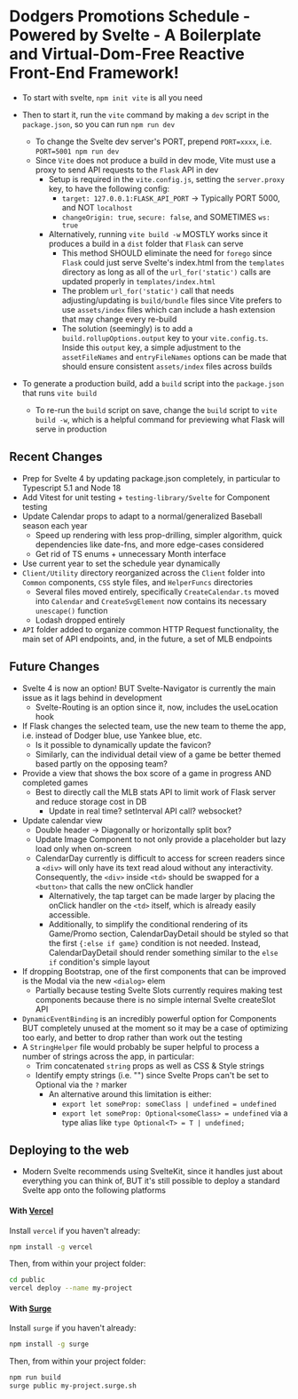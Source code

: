 # Dodgers Promotions Schedule - Powered by Svelte - A Boilerplate and Virtual-Dom-Free Reactive Front-End Framework!

- To start with svelte, `npm init vite` is all you need

- Then to start it, run the `vite` command by making a `dev` script in the `package.json`, so you can run `npm run dev`
  - To change the Svelte dev server's PORT, prepend `PORT=xxxx`, i.e. `PORT=5001 npm run dev`
  - Since `Vite` does not produce a build in dev mode, Vite must use a proxy to send API requests to the `Flask` API in dev
    - Setup is required in the `vite.config.js`, setting the `server.proxy` key, to have the following config:
      - `target: 127.0.0.1:FLASK_API_PORT` -> Typically PORT 5000, and NOT `localhost`
      - `changeOrigin: true`, `secure: false`, and SOMETIMES `ws: true`
    - Alternatively, running `vite build -w` MOSTLY works since it produces a build in a `dist` folder that `Flask` can serve
      - This method SHOULD eliminate the need for `forego` since `Flask` could just serve Svelte's index.html from the `templates` directory as long as 
      all of the `url_for('static')` calls are updated properly in `templates/index.html`
      - The problem `url_for('static')` call that needs adjusting/updating is `build/bundle` files since Vite prefers to use `assets/index` files which can
      include a hash extension that may change every re-build
      - The solution (seemingly) is to add a `build.rollupOptions.output` key to your `vite.config.ts`. Inside this `output` key, 
      a simple adjustment to the `assetFileNames` and `entryFileNames` options can be made that should ensure consistent `assets/index` files across builds

- To generate a production build, add a `build` script into the `package.json` that runs `vite build`
  - To re-run the `build` script on save, change the `build` script to `vite build -w`, which is a helpful command for previewing what Flask will serve in
  production


## Recent Changes
- Prep for Svelte 4 by updating package.json completely, in particular to Typescript 5.1 and Node 18
- Add Vitest for unit testing + `testing-library/Svelte` for Component testing
- Update Calendar props to adapt to a normal/generalized Baseball season each year
  - Speed up rendering with less prop-drilling, simpler algorithm, quick dependencies like date-fns, and more edge-cases considered
  - Get rid of TS enums + unnecessary Month interface
- Use current year to set the schedule year dynamically
- `Client/Utility` directory reorganized across the `Client` folder into `Common` components, `CSS` style files, and `HelperFuncs` directories
  - Several files moved entirely, specifically `CreateCalendar.ts` moved into `Calendar` and `CreateSvgElement` now contains its necessary `unescape()` function
  - Lodash dropped entirely
- `API` folder added to organize common HTTP Request functionality, the main set of API endpoints, and, in the future, a set of MLB endpoints


## Future Changes
- Svelte 4 is now an option! BUT Svelte-Navigator is currently the main issue as it lags behind in development
  - Svelte-Routing is an option since it, now, includes the useLocation hook
- If Flask changes the selected team, use the new team to theme the app, i.e. instead of Dodger blue, use Yankee blue, etc.
  - Is it possible to dynamically update the favicon?
  - Similarly, can the individual detail view of a game be better themed based partly on the opposing team?
- Provide a view that shows the box score of a game in progress AND completed games
  - Best to directly call the MLB stats API to limit work of Flask server and reduce storage cost in DB
    - Update in real time? setInterval API call? websocket?
- Update calendar view
  - Double header -> Diagonally or horizontally split box?
  - Update Image Component to not only provide a placeholder but lazy load only when on-screen
  - CalendarDay currently is difficult to access for screen readers since a `<div>` will only have its text read aloud without any interactivity.
  Consequently, the `<div>` inside `<td>` should be swapped for a `<button>` that calls the new onClick handler
    - Alternatively, the tap target can be made larger by placing the onClick handler on the `<td>` itself, which is already easily accessible.
    - Additionally, to simplify the conditional rendering of its Game/Promo section, CalendarDayDetail should be styled so that the first
    `{:else if game}` condition is not needed. Instead, CalendarDayDetail should render something similar to the `else if` condition's simple layout
- If dropping Bootstrap, one of the first components that can be improved is the Modal via the new `<dialog>` elem
  - Partially because testing Svelte Slots currently requires making test components because there is no simple internal Svelte createSlot API
- `DynamicEventBinding` is an incredibly powerful option for Components BUT completely unused at the moment so it may be a case of
optimizing too early, and better to drop rather than work out the testing
- A `StringHelper` file would probably be super helpful to process a number of strings across the app, in particular:
  - Trim concatenated `string` props as well as CSS & Style strings
  - Identify empty strings (i.e. "") since Svelte Props can't be set to Optional via the `?` marker
    - An alternative around this limitation is either:
      - `export let someProp: someClass | undefined = undefined`
      - `export let someProp: Optional<someClass> = undefined` via a type alias like `type Optional<T> = T | undefined;`

## Deploying to the web
- Modern Svelte recommends using SvelteKit, since it handles just about everything you can think of, BUT it's still possible to deploy a standard Svelte
app onto the following platforms
#### With [Vercel](https://vercel.com)

Install `vercel` if you haven't already:

```bash
npm install -g vercel
```

Then, from within your project folder:

```bash
cd public
vercel deploy --name my-project
```

#### With [Surge](https://surge.sh/)

Install `surge` if you haven't already:

```bash
npm install -g surge
```

Then, from within your project folder:

```bash
npm run build
surge public my-project.surge.sh
```
